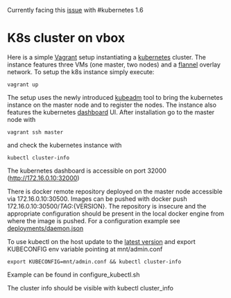 Currently facing this [issue](https://github.com/kubernetes/kubernetes/issues/43808) with #kubernetes 1.6 

# K8s cluster on vbox
Here is a simple [Vagrant](https://www.vagrantup.com) setup instantiating a [kubernetes](https://kubernetes.io) cluster. The instance features three VMs (one master, two nodes) and a [flannel](https://coreos.com/flannel/docs/latest/) overlay network. To setup the k8s instance simply execute:
 
`vagrant up` 

The setup uses the newly introduced [kubeadm](https://kubernetes.io/docs/admin/kubeadm/) tool to bring the kubernetes instance on the master node and to register the nodes. The instance also features the kubernetes [dashboard](https://github.com/kubernetes/dashboard) UI. After installation go to the master node with

`vagrant ssh master` 

and check the kubernetes instance with

`kubectl cluster-info`

The kubernetes dashboard is accessible on port 32000 (http://172.16.0.10:32000)

There is docker remote repository deployed on the master node accessible via 172.16.0.10:30500. Images can be pushed with docker push 172.16.0.10:30500/${TAG}:${VERSION}. The repository is insecure and the appropriate configuration should be present in the local docker engine from where the image is pushed. For a configuration example see [deployments/daemon.json](deployments/daemon.json)

To use kubectl on the host update to the [latest version](https://kubernetes.io/docs/tasks/kubectl/install/) and export KUBECONFIG env variable pointing at mnt/admin.conf

`export KUBECONFIG=mnt/admin.conf && kubectl cluster-info`

Example can be found in configure_kubectl.sh

The cluster info should be visible with kubectl cluster_info
